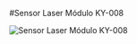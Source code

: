 #Sensor Laser Módulo KY-008

![Sensor Laser Módulo KY-008](https://user-images.githubusercontent.com/106613946/224575248-b0934780-401b-4136-a3c0-ae8893d69468.png)
